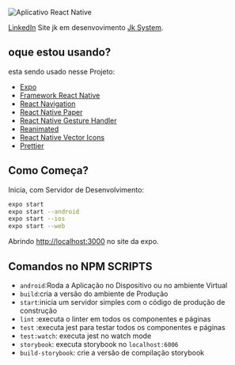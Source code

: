 
![Aplicativo React Native](https://firebasestorage.googleapis.com/v0/b/aplicativo-35650.appspot.com/o/ser%20modif.png?alt=media&token=792b041a-4c25-4c25-8d54-7021d05b568b)

[LinkedIn](https://www.linkedin.com/in/jackson-oliveira-06ab79194/) Site jk em desenvovimento [Jk System](https://www.jksystem.com.br/Download.html).

## oque estou usando?

esta sendo usado nesse Projeto:

- [Expo](https://www.expo.io/)
- [Framework React Native](https://reactnative.dev/)
- [React Navigation](https://reactnavigation.org/)
- [React Native Paper](https://callstack.github.io/react-native-paper/)
- [React Native Gesture Handler](https://docs.swmansion.com/react-native-gesture-handler/docs/)
- [Reanimated](https://docs.expo.io/versions/latest/sdk/reanimated/)
- [React Native Vector Icons](https://github.com/jacks4658/ProjetoExpo/blob/Desenvolvimento/package.json)
- [Prettier](https://prettier.io/)

## Como Começa?

Inicia, com Servidor de Desenvolvimento:

```bash
expo start
expo start --android
expo start --ios
expo start --web

```

Abrindo [http://localhost:3000](http://localhost:3000) no site da expo.



## Comandos no NPM SCRIPTS

- `android`:Roda a Aplicação no Dispositivo ou no ambiente Virtual
- `build`:cria a versão do ambiente de Produção
- `start`:inicia um servidor simples com o código de produção de construção
- `lint` :executa o linter em todos os componentes e páginas
- `test` :executa jest para testar todos os componentes e páginas
- `test:watch`: executa jest no watch mode
- `storybook`: executa storybook no `localhost:6006`
- `build-storybook`: crie a versão de compilação storybook


